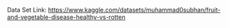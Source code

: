 Data Set Link:
https://www.kaggle.com/datasets/muhammad0subhan/fruit-and-vegetable-disease-healthy-vs-rotten
